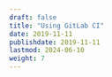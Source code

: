 ```yaml
---
draft: false
title: "Using GitLab CI"
date: 2019-11-11
publishdate: 2019-11-11
lastmod: 2024-06-10
weight: 7
---
```

